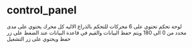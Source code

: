 # control_panel
لوحة تحكم تحتوي على 6 محركات للتحكم بالذراع الاليه كل محرك يحتوي على مدى محدد من 0 الى 180 ويتم حفظ البيانات والقيم في قاعدة البيانات عند الضغط على زر حفظ ويحتوي على زر التشغيل
